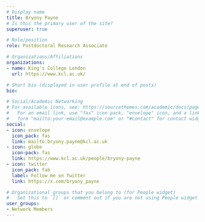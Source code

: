 ```yaml
---
# Display name
title: Bryony Payne
# Is this the primary user of the site?
superuser: true

# Role/position
role: Postdoctoral Research Associate

# Organizations/Affiliations
organizations:
- name: King's College London
  url: https://www.kcl.ac.uk/

# Short bio (displayed in user profile at end of posts)
bio: 

# Social/Academic Networking
# For available icons, see: https://sourcethemes.com/academic/docs/page-builder/#icons
#   For an email link, use "fas" icon pack, "envelope" icon, and a link in the
#   form "mailto:your-email@example.com" or "#contact" for contact widget.
social:
- icon: envelope
  icon_pack: fas
  link: mailto:bryony.payne@kcl.ac.uk
- icon: globe
  icon-pack: fas
  link: https://www.kcl.ac.uk/people/bryony-payne
- icon: twitter
  icon_pack: fab
  label: Follow me on Twitter
  link: https://x.com/bryony_payne

# Organizational groups that you belong to (for People widget)
#   Set this to `[]` or comment out if you are not using People widget.
user_groups:
- Network Members
---
```

